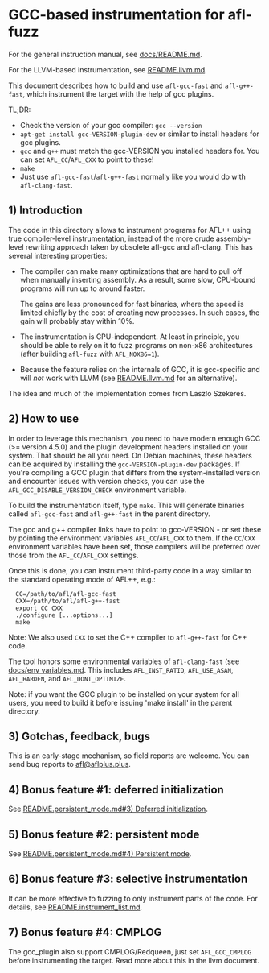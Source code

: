 # GCC-based instrumentation for afl-fuzz

For the general instruction manual, see [docs/README.md](../docs/README.md).

For the LLVM-based instrumentation, see [README.llvm.md](README.llvm.md).

This document describes how to build and use `afl-gcc-fast` and `afl-g++-fast`,
which instrument the target with the help of gcc plugins.

TL;DR:
* Check the version of your gcc compiler: `gcc --version`
* `apt-get install gcc-VERSION-plugin-dev` or similar to install headers for gcc
  plugins.
* `gcc` and `g++` must match the gcc-VERSION you installed headers for. You can
  set `AFL_CC`/`AFL_CXX` to point to these!
* `make`
* Just use `afl-gcc-fast`/`afl-g++-fast` normally like you would do with
  `afl-clang-fast`.

## 1) Introduction

The code in this directory allows to instrument programs for AFL++ using true
compiler-level instrumentation, instead of the more crude assembly-level
rewriting approach taken by obsolete afl-gcc and afl-clang. This has several interesting
properties:

- The compiler can make many optimizations that are hard to pull off when
  manually inserting assembly. As a result, some slow, CPU-bound programs will
  run up to around faster.

  The gains are less pronounced for fast binaries, where the speed is limited
  chiefly by the cost of creating new processes. In such cases, the gain will
  probably stay within 10%.

- The instrumentation is CPU-independent. At least in principle, you should be
  able to rely on it to fuzz programs on non-x86 architectures (after building
  `afl-fuzz` with `AFL_NOX86=1`).

- Because the feature relies on the internals of GCC, it is gcc-specific and
  will *not* work with LLVM (see [README.llvm.md](README.llvm.md) for an
  alternative).

The idea and much of the implementation comes from Laszlo Szekeres.

## 2) How to use

In order to leverage this mechanism, you need to have modern enough GCC (>=
version 4.5.0) and the plugin development headers installed on your system. That
should be all you need. On Debian machines, these headers can be acquired by
installing the `gcc-VERSION-plugin-dev` packages. If you're compiling a GCC 
plugin that differs from the system-installed version and encounter issues 
with version checks, you can use the `AFL_GCC_DISABLE_VERSION_CHECK` environment 
variable.

To build the instrumentation itself, type `make`. This will generate binaries
called `afl-gcc-fast` and `afl-g++-fast` in the parent directory.

The gcc and g++ compiler links have to point to gcc-VERSION - or set these by
pointing the environment variables `AFL_CC`/`AFL_CXX` to them. If the `CC`/`CXX`
environment variables have been set, those compilers will be preferred over
those from the `AFL_CC`/`AFL_CXX` settings.

Once this is done, you can instrument third-party code in a way similar to the
standard operating mode of AFL++, e.g.:

```
  CC=/path/to/afl/afl-gcc-fast
  CXX=/path/to/afl/afl-g++-fast
  export CC CXX
  ./configure [...options...]
  make
```

Note: We also used `CXX` to set the C++ compiler to `afl-g++-fast` for C++ code.

The tool honors some environmental variables of `afl-clang-fast` (see
[docs/env_variables.md](../docs/env_variables.md). This includes
`AFL_INST_RATIO`, `AFL_USE_ASAN`, `AFL_HARDEN`, and `AFL_DONT_OPTIMIZE`.

Note: if you want the GCC plugin to be installed on your system for all users,
you need to build it before issuing 'make install' in the parent directory.

## 3) Gotchas, feedback, bugs

This is an early-stage mechanism, so field reports are welcome. You can send bug
reports to afl@aflplus.plus.

## 4) Bonus feature #1: deferred initialization

See
[README.persistent_mode.md#3) Deferred initialization](README.persistent_mode.md#3-deferred-initialization).

## 5) Bonus feature #2: persistent mode

See
[README.persistent_mode.md#4) Persistent mode](README.persistent_mode.md#4-persistent-mode).

## 6) Bonus feature #3: selective instrumentation

It can be more effective to fuzzing to only instrument parts of the code. For
details, see [README.instrument_list.md](README.instrument_list.md).

## 7) Bonus feature #4: CMPLOG

The gcc_plugin also support CMPLOG/Redqueen, just set `AFL_GCC_CMPLOG` before
instrumenting the target.
Read more about this in the llvm document.


